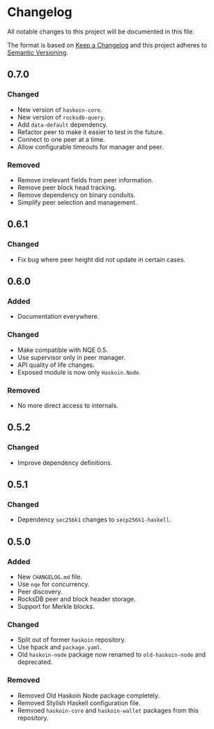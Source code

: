 # Changelog
All notable changes to this project will be documented in this file.

The format is based on [Keep a Changelog](http://keepachangelog.com/en/1.0.0/)
and this project adheres to [Semantic Versioning](http://semver.org/spec/v2.0.0.html).

## 0.7.0
### Changed
- New version of `haskoin-core`.
- New version of `rocksdb-query`.
- Add `data-default` dependency.
- Refactor peer to make it easier to test in the future.
- Connect to one peer at a time.
- Allow configurable timeouts for manager and peer.

### Removed
- Remove irrelevant fields from peer information.
- Remove peer block head tracking.
- Remove dependency on binary conduits.
- Simplify peer selection and management.

## 0.6.1
### Changed
- Fix bug where peer height did not update in certain cases.

## 0.6.0
### Added
- Documentation everywhere.

### Changed
- Make compatible with NQE 0.5.
- Use supervisor only in peer manager.
- API quality of life changes.
- Exposed module is now only `Haskoin.Node`.

### Removed
- No more direct access to internals.

## 0.5.2
### Changed
- Improve dependency definitions.

## 0.5.1
### Changed
- Dependency `sec256k1` changes to `secp256k1-haskell`.

## 0.5.0
### Added
- New `CHANGELOG.md` file.
- Use `nqe` for concurrency.
- Peer discovery.
- RocksDB peer and block header storage.
- Support for Merkle blocks.

### Changed
- Split out of former `haskoin` repository.
- Use hpack and `package.yaml`.
- Old `haskoin-node` package now renamed to `old-haskoin-node` and deprecated.

### Removed
- Removed Old Haskoin Node package completely.
- Removed Stylish Haskell configuration file.
- Remvoed `haskoin-core` and `haskoin-wallet` packages from this repository.

